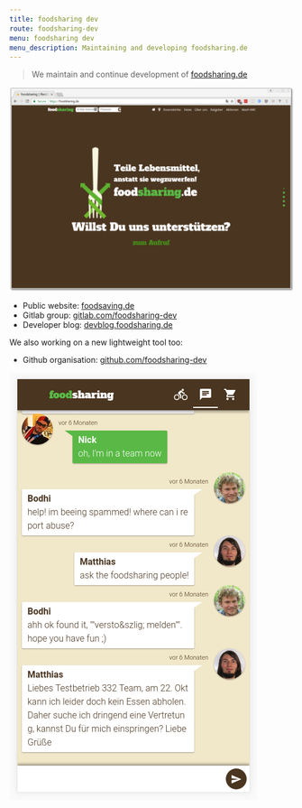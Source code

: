 ```yaml
---
title: foodsharing dev
route: foodsharing-dev
menu: foodsharing dev
menu_description: Maintaining and developing foodsharing.de
---
```


> We maintain and continue development of [foodsharing.de](https://foodsharing.de)

![](fsdev.png)

* Public website: [foodsaving.de](https://foodsharing.de/)
* Gitlab group: [gitlab.com/foodsharing-dev](https://gitlab.com/foodsharing-dev)
* Developer blog: [devblog.foodsharing.de](https://devblog.foodsharing.de)

We also working on a new lightweight tool too:

* Github organisation: [github.com/foodsharing-dev](https://github.com/foodsharing-dev)

![](fsteamchat.png)